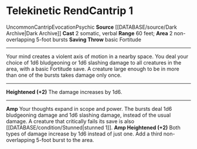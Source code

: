 ﻿---
actions: '[two-actions]'
area: 2 non-overlapping 5-foot bursts
bloodline: null
component:
- Somatic
- Verbal
cost: null
deity: null
domain: null
duration: null
element: null
heighten: '+2'
heighten_level: 1, 3, 5, 7, 9
id: '1130'
lesson: null
level: '1'
mystery: null
name: Telekinetic Rend
patron_theme: null
range: 60 feet
rarity: Uncommon
requirement: null
rus_type_level: null
saving_throw: basicFortitude
school: Evocation
source: '[[DATABASE/source/Dark Archive|Dark Archive]]'
target: null
tradition: null
trait:
- '[[DATABASE/trait/Cantrip|Cantrip]]'
- '[[DATABASE/trait/Evocation|Evocation]]'
- '[[DATABASE/trait/Psychic|Psychic]]'
- '[[DATABASE/trait/Uncommon|Uncommon]]'
trigger: null
type: Cantrip

---
# Telekinetic Rend<span class="item-type">Cantrip 1</span>

<span class="trait-uncommon item-trait">Uncommon</span><span class="item-trait">Cantrip</span><span class="item-trait">Evocation</span><span class="item-trait">Psychic</span>
**Source** [[DATABASE/source/Dark Archive|Dark Archive]]
**Cast** <span class="action-icon">2</span> somatic, verbal
**Range** 60 feet; **Area** 2 non-overlapping 5-foot bursts
**Saving Throw** basic Fortitude

---
Your mind creates a violent axis of motion in a nearby space. You deal your choice of 1d6 bludgeoning or 1d6 slashing damage to all creatures in the area, with a basic Fortitude save. A creature large enough to be in more than one of the bursts takes damage only once.

---
**Heightened (+2)** The damage increases by 1d6.

---
**Amp** Your thoughts expand in scope and power. The bursts deal 1d6 bludgeoning damage and 1d6 slashing damage, instead of the usual damage. A creature that critically fails its save is also [[DATABASE/condition/Stunned|stunned 1]].
**Amp Heightened (+2)** Both types of damage increase by 1d6 instead of just one. Add a third non-overlapping 5-foot burst to the area.
